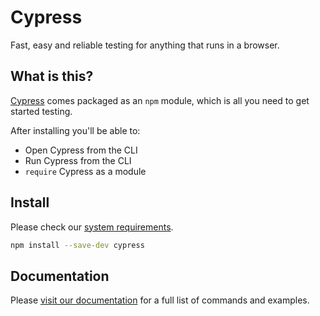 # Cypress

Fast, easy and reliable testing for anything that runs in a browser.

## What is this?

[Cypress](https://www.cypress.io/) comes packaged as an `npm` module, which is all you need to get started testing.

After installing you'll be able to:

- Open Cypress from the CLI
- Run Cypress from the CLI
- `require` Cypress as a module

## Install

Please check our [system requirements](https://on.cypress.io/installing-cypress).

```sh
npm install --save-dev cypress
```

## Documentation

Please [visit our documentation](https://on.cypress.io/cli) for a full list of commands and examples.
